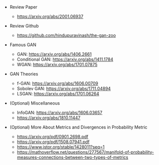 * Review Paper
  * https://arxiv.org/abs/2001.06937
  
* Review Github
  * https://github.com/hindupuravinash/the-gan-zoo

* Famous GAN
  * GAN: https://arxiv.org/abs/1406.2661
  * Conditional GAN: https://arxiv.org/abs/1411.1784
  * WGAN: https://arxiv.org/abs/1701.07875

* GAN Theories
  * f-GAN: https://arxiv.org/abs/1606.00709
  * Sobolev GAN: https://arxiv.org/abs/1711.04894
  * LSGAN: https://arxiv.org/abs/1701.06264
  
* (Optional) Miscellaneous
  * InfoGAN: https://arxiv.org/abs/1606.03657
  * https://arxiv.org/abs/1810.11447
  

* (Optional) More About Metrics and Divergences in Probability Metric
  * https://arxiv.org/pdf/0901.2698.pdf
  * https://arxiv.org/pdf/1508.07941.pdf
  * https://www.jstor.org/stable/1428011?seq=1
  * https://mathoverflow.net/questions/277567/manifold-of-probability-measures-connections-between-two-types-of-metrics
